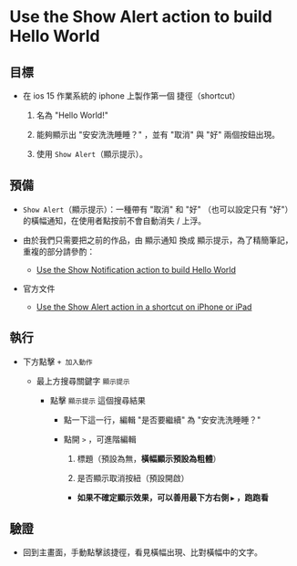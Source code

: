 # Use the Show Alert action to build Hello World


## 目標


* 在 ios 15 作業系統的 iphone 上製作第一個 捷徑（shortcut）
  
  1. 名為 "Hello World!"

  1. 能夠顯示出 "安安洗洗睡睡？" ，並有 "取消" 與 "好" 兩個按鈕出現。

  1. 使用 `Show Alert`（顯示提示）。


## 預備


* `Show Alert`（顯示提示）：一種帶有 "取消" 和 "好" （也可以設定只有 "好"）的橫幅通知，在使用者點按前不會自動消失 / 上浮。

* 由於我們只需要把之前的作品，由 顯示通知 換成 顯示提示，為了精簡筆記，重複的部分請參酌：

  * [Use the Show Notification action to build Hello World](https://github.com/LPenny-github/CellPhoneAppNotepad/blob/main/iPhone/Shortcuts/Hello-world/Use-the-Show-Notification-action.md)

* 官方文件

  * [Use the Show Alert action in a shortcut on iPhone or iPad](https://support.apple.com/guide/shortcuts/use-the-show-alert-action-apdb9661c761/ios)


## 執行


* 下方點擊 `+ 加入動作` 

     * 最上方搜尋關鍵字 `顯示提示` 

       * 點擊 `顯示提示` 這個搜尋結果

         * 點一下這一行，編輯 "是否要繼續" 為 "安安洗洗睡睡？"

         * 點開 `>` ，可進階編輯
           
           1. 標題（預設為無，**橫幅顯示預設為粗體**）

           2. 是否顯示取消按紐（預設開啟）

           * **如果不確定顯示效果，可以善用最下方右側 `▶` ，跑跑看**


## 驗證


* 回到主畫面，手動點擊該捷徑，看見橫幅出現、比對橫幅中的文字。